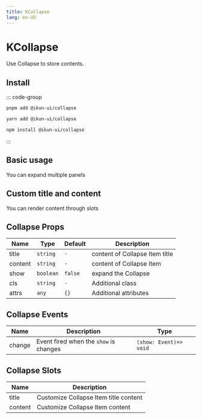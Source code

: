 ```yaml
---
title: KCollapse
lang: en-US
---
```


# KCollapse

Use Collapse to store contents.

## Install

::: code-group

```bash [pnpm]
pnpm add @ikun-ui/collapse
```

```bash [yarn]
yarn add @ikun-ui/collapse
```

```bash [npm]
npm install @ikun-ui/collapse
```

:::

## Basic usage

You can expand multiple panels

<demo 
src="../../../../example/collapse/basic.svelte" 
github="https://github.com/ikun-svelte/ikun-ui/tree/main/components/Collapse" >
</demo>

## Custom title and content

You can render content through slots

<demo
src="../../../../example/collapse/custom.svelte"
github="https://github.com/ikun-svelte/ikun-ui/tree/main/components/Collapse" >
</demo>

## Collapse Props

| Name     | Type      | Default | Description                    |
|----------|-----------|---------|--------------------------------|
| title    | `string`  | `-`     | content of Collapse Item title |
| content  | `string`  | `-`     | content of Collapse Item       |
| show     | `boolean` | `false` | expand the Collapse            |
| cls      | `string`  | `-`     | Additional class               |
| attrs    | `any`     | `{}`    | Additional attributes          |

## Collapse Events

| Name     | Description                            | Type                   |
|----------|----------------------------------------|------------------------|
| change    | Event fired when the `show` is changes | `(show: Event)=> void` |

## Collapse Slots

| Name    | Description                           |
|---------|---------------------------------------|
| title   | Customize Collapse Item title content |
| content | Customize Collapse Item content       |
